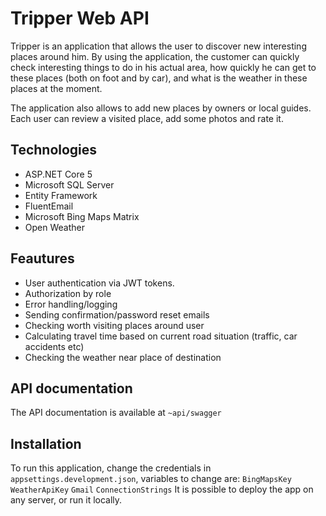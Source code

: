 
# Tripper Web API

Tripper is an application that allows the user to discover new interesting places
around him. By using the application, the customer can quickly check interesting things to do in his actual area, how quickly he can get to these places (both on foot and by car), and what is the weather in these places at the moment.

 The application also allows to add new places by owners or local guides. Each user can review a visited place, add some photos and rate it.


## Technologies

- ASP.NET Core 5
- Microsoft SQL Server
- Entity Framework
- FluentEmail
- Microsoft Bing Maps Matrix
- Open Weather



## Feautures

- User authentication via JWT tokens.
- Authorization by role
- Error handling/logging
- Sending confirmation/password reset emails
- Checking worth visiting places around user
- Calculating travel time based on current road situation (traffic, car accidents etc)
- Checking the weather near place of destination

## API documentation
The API documentation is available at `~api/swagger`
## Installation
To run this application, change the credentials in `appsettings.development.json`, variables to change are:
`BingMapsKey`
`WeatherApiKey`
`Gmail`
`ConnectionStrings`
It is possible to deploy the app on any server, or run it locally. 

